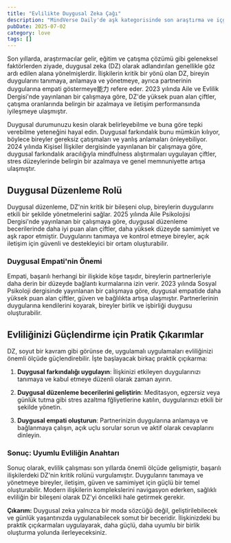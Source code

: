 ```yaml
---
title: "Evlilikte Duygusal Zeka Çağı"
description: "MindVerse Daily'de aşk kategorisinde son araştırma ve içgörüler keşfedin."
pubDate: 2025-07-02
category: love
tags: []
---
```


Son yıllarda, araştırmacılar gelir, eğitim ve çatışma çözümü gibi geleneksel faktörlerden ziyade, duygusal zeka (DZ) olarak adlandırılan genellikle göz ardı edilen alana yönelmişlerdir. İlişkilerin kritik bir yönü olan DZ, bireyin duygularını tanımaya, anlamaya ve yönetmeye, ayrıca partnerinin duygularına empati göstermeye能力 refere eder. 2023 yılında Aile ve Evlilik Dergisi'nde yayınlanan bir çalışmaya göre, DZ'de yüksek puan alan çiftler, çatışma oranlarında belirgin bir azalmaya ve iletişim performansında iyileşmeye ulaşmıştır.

Duygusal durumunuzu kesin olarak belirleyebilme ve buna göre tepki verebilme yeteneğini hayal edin. Duygusal farkındalık bunu mümkün kılıyor, böylece bireyler gereksiz çatışmaları ve yanlış anlamaları önleyebiliyor. 2024 yılında Kişisel İlişkiler dergisinde yayınlanan bir çalışmaya göre, duygusal farkındalık aracılığıyla mindfulness alıştırmaları uygulayan çiftler, stres düzeylerinde belirgin bir azalmaya ve genel memnuniyette artışa ulaşmıştır.

## Duygusal Düzenleme Rolü

Duygusal düzenleme, DZ'nin kritik bir bileşeni olup, bireylerin duygularını etkili bir şekilde yönetmelerini sağlar. 2025 yılında Aile Psikolojisi Dergisi'nde yayınlanan bir çalışmaya göre, duygusal düzenleme becerilerinde daha iyi puan alan çiftler, daha yüksek düzeyde samimiyet ve aşk rapor etmiştir. Duygularını tanımaya ve kontrol etmeye bireyler, açık iletişim için güvenli ve destekleyici bir ortam oluşturabilir.

### Duygusal Empati'nin Önemi

Empati, başarılı herhangi bir ilişkide köşe taşıdır, bireylerin partnerleriyle daha derin bir düzeyde bağlantı kurmalarına izin verir. 2023 yılında Sosyal Psikoloji dergisinde yayınlanan bir çalışmaya göre, duygusal empatide daha yüksek puan alan çiftler, güven ve bağlılıkta artışa ulaşmıştır. Partnerlerinin duygularına kendilerini koyarak, bireyler birlik ve işbirliği duygusu oluşturabilir.

## Evliliğinizi Güçlendirme için Pratik Çıkarımlar

DZ, soyut bir kavram gibi görünse de, uygulamalı uygulamaları evliliğinizi önemli ölçüde güçlendirebilir. İşte başlayacak birkaç praktik çıçıkarma:

1. **Duygusal farkındalığı uygulayın**: İlişkinizi etkileyen duygularınızı tanımaya ve kabul etmeye düzenli olarak zaman ayırın.

2. **Duygusal düzenleme becerilerini geliştirin**: Meditasyon, egzersiz veya günlük tutma gibi stres azaltma fğliyetlerine katılın, duygularınızı etkili bir şekilde yönetin.

3. **Duygusal empati oluşturun**: Partnerinizin duygularına anlamaya ve bağlanmaya çalışın, açık uçlu sorular sorun ve aktif olarak cevaplarını dinleyin.

### Sonuç: Uyumlu Evliliğin Anahtarı

Sonuç olarak, evlilik çalışması son yıllarda önemli ölçüde gelişmiştir, başarılı ilişkilerdeki DZ'nin kritik rolünü vurgulamıştır. Duygularını tanımaya ve yönetmeye bireyler, iletişim, güven ve samimiyet için güçlü bir temel oluşturabilir. Modern ilişkilerin komplekslerini navigasyon ederken, sağlıklı evliliğin bir bileşeni olarak DZ'yi öncelikli hale getirmek gerekir.

**Çıkarım:** Duygusal zeka yalnızca bir moda sözcüğü değil, geliştirilebilecek ve günlük yaşantınızda uygulanabilecek somut bir beceridir. İlişkinizdeki bu praktik çıçıkarmaları uygulayarak, daha güçlü, daha uyumlu bir birlik oluşturma yolunda ilerleyeceksiniz.
